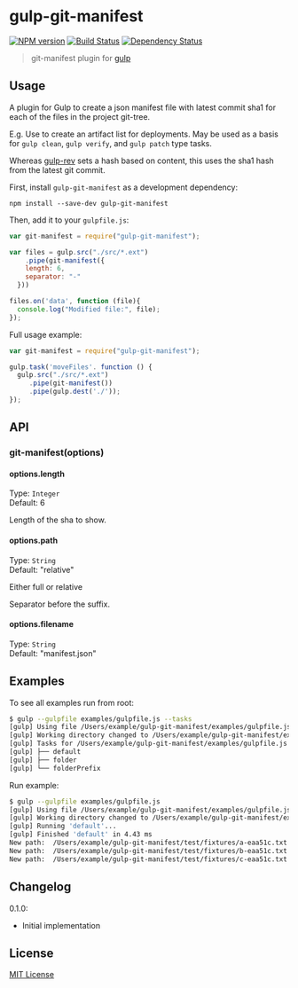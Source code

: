 # gulp-git-manifest
[![NPM version][npm-image]][npm-url] [![Build Status][travis-image]][travis-url] [![Dependency Status][depstat-image]][depstat-url]

> git-manifest plugin for [gulp](https://github.com/gulpjs/gulp)

## Usage

A plugin for Gulp to create a json manifest file with latest commit sha1 for each of the files in the project git-tree.

E.g. Use to create an artifact list for deployments. May be used as a basis for `gulp clean`, `gulp verify`, and `gulp patch` type tasks.

Whereas [gulp-rev](https://github.com/sindresorhus/gulp-rev) sets a hash based on content, this uses the sha1 hash from the latest git commit.

First, install `gulp-git-manifest` as a development dependency:

```shell
npm install --save-dev gulp-git-manifest
```

Then, add it to your `gulpfile.js`:

```javascript
var git-manifest = require("gulp-git-manifest");

var files = gulp.src("./src/*.ext")
	.pipe(git-manifest({
    length: 6,
    separator: "-"
  }))

files.on('data', function (file){
  console.log("Modified file:", file);
});
```

Full usage example:

```javascript
var git-manifest = require("gulp-git-manifest");

gulp.task('moveFiles'. function () {
  gulp.src("./src/*.ext")
     .pipe(git-manifest())
     .pipe(gulp.dest('./'));
});
```

## API

### git-manifest(options)

#### options.length
Type: `Integer`  
Default: 6

Length of the sha to show.

#### options.path
Type: `String`  
Default: "relative"

Either full or relative

Separator before the suffix.

#### options.filename
Type: `String`  
Default: "manifest.json"


## Examples

To see all examples run from root:

```sh
$ gulp --gulpfile examples/gulpfile.js --tasks
[gulp] Using file /Users/example/gulp-git-manifest/examples/gulpfile.js
[gulp] Working directory changed to /Users/example/gulp-git-manifest/examples
[gulp] Tasks for /Users/example/gulp-git-manifest/examples/gulpfile.js
[gulp] ├── default
[gulp] ├── folder
[gulp] └── folderPrefix
```

Run example:

```sh
$ gulp --gulpfile examples/gulpfile.js
[gulp] Using file /Users/example/gulp-git-manifest/examples/gulpfile.js
[gulp] Working directory changed to /Users/example/gulp-git-manifest/examples
[gulp] Running 'default'...
[gulp] Finished 'default' in 4.43 ms
New path:  /Users/example/gulp-git-manifest/test/fixtures/a-eaa51c.txt
New path:  /Users/example/gulp-git-manifest/test/fixtures/b-eaa51c.txt
New path:  /Users/example/gulp-git-manifest/test/fixtures/c-eaa51c.txt
```

## Changelog

0.1.0:
 * Initial implementation


## License

[MIT License](http://en.wikipedia.org/wiki/MIT_License)

[npm-url]: https://npmjs.org/package/gulp-git-manifest
[npm-image]: https://badge.fury.io/js/gulp-git-manifest.png

[travis-url]: http://travis-ci.org/mikaelbr/gulp-git-manifest
[travis-image]: https://secure.travis-ci.org/mikaelbr/gulp-git-manifest.png?branch=master

[depstat-url]: https://david-dm.org/mikaelbr/gulp-git-manifest
[depstat-image]: https://david-dm.org/mikaelbr/gulp-git-manifest.png

